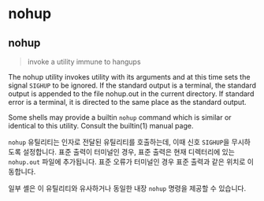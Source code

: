 # nohup

## nohup

> invoke a utility immune to hangups

The nohup utility invokes utility with its arguments and at this time sets the signal `SIGHUP` to be ignored.  If the standard output is a terminal, the standard output is appended to the file nohup.out in the current directory. If standard error is a terminal, it is directed to the same place as the standard output.

Some shells may provide a builtin `nohup` command which is similar or identical to this utility.  Consult the builtin(1) manual page.

`nohup` 유틸리티는 인자로 전달된 유틸리티를 호출하는데, 이때 신호 `SIGHUP`을 무시하도록 설정합니다.
표준 출력이 터미널인 경우, 표준 출력은 현재 디렉터리에 있는 `nohup.out` 파일에 추가됩니다.
표준 오류가 터미널인 경우 표준 출력과 같은 위치로 이동합니다.

일부 셸은 이 유틸리티와 유사하거나 동일한 내장 `nohup` 명령을 제공할 수 있습니다.

